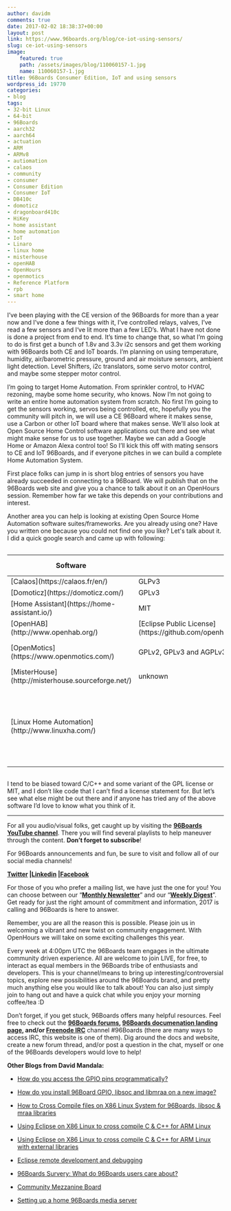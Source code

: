 ```yaml
---
author: davidm
comments: true
date: 2017-02-02 18:38:37+00:00
layout: post
link: https://www.96boards.org/blog/ce-iot-using-sensors/
slug: ce-iot-using-sensors
image:
    featured: true
    path: /assets/images/blog/110060157-1.jpg
    name: 110060157-1.jpg
title: 96Boards Consumer Edition, IoT and using sensors
wordpress_id: 19770
categories:
- blog
tags:
- 32-bit Linux
- 64-bit
- 96Boards
- aarch32
- aarch64
- actuation
- ARM
- ARMv8
- autiomation
- calaos
- community
- consumer
- Consumer Edition
- Consumer IoT
- DB410c
- domoticz
- dragonboard410c
- HiKey
- home assistant
- home automation
- IoT
- Linaro
- linux home
- misterhouse
- openHAB
- OpenHours
- openmotics
- Reference Platform
- rpb
- smart home
---
```


I’ve been playing with the CE version of the 96Boards for more than a year now and I’ve done a few things with it, I’ve controlled relays, valves, I’ve read a few sensors and I‘ve lit more than a few LED’s. What I have not done is done a project from end to end. It’s time to change that, so what I’m going to do is first get a bunch of 1.8v and 3.3v i2c sensors and get them working with 96Boards both CE and IoT boards. I’m planning on using temperature, humidity, air/barometric pressure, ground and air moisture sensors, ambient light detection. Level Shifters, i2c translators, some servo motor control, and maybe some stepper motor control.

I’m going to target Home Automation. From sprinkler control, to HVAC rezoning, maybe some home security, who knows. Now I’m not going to write an entire home automation system from scratch. No first I’m going to get the sensors working, servos being controlled, etc, hopefully you the community will pitch in, we will use a CE 96Board where it makes sense, use a Carbon or other IoT board where that makes sense. We’ll also look at Open Source Home Control software applications out there and see what might make sense for us to use together. Maybe we can add a Google Home or Amazon Alexa control too! So I’ll kick this off with mating sensors to CE and IoT 96Boards, and if everyone pitches in we can build a complete Home Automation System.

First place folks can jump in is short blog entries of sensors you have already succeeded in connecting to a 96Board. We will publish that on the 96Boards web site and give you a chance to talk about it on an OpenHours session. Remember how far we take this depends on your contributions and interest.

Another area you can help is looking at existing Open Source Home Automation software suites/frameworks. Are you already using one? Have you written one because you could not find one you like? Let's talk about it. I did a quick google search and came up with following:


<div style="overflow-x:auto;">
<table class="table-responsive">
<thead>
<tr>

<th>Software
</th>

<th>License
</th>

<th>Source Code Type
</th>
</tr>
</thead>
<tbody>
<tr>

<td markdown="1">[Calaos](https://calaos.fr/en/)
</td>

<td >GLPv3
</td>

<td >C++
</td>
</tr>
<tr >

<td markdown="1">[Domoticz](https://domoticz.com/)
</td>

<td >GPLv3
</td>

<td >C++
</td>
</tr>
<tr >

<td markdown="1">
[Home Assistant](https://home-assistant.io/)
</td>

<td >MIT
</td>

<td >Python 3
</td>
</tr>
<tr >

<td markdown="1">
[OpenHAB](http://www.openhab.org/)
</td>

<td markdown="1">
[Eclipse Public License](https://github.com/openhab/openhab/blob/master/LICENSE.TXT)
</td>

<td >Java
</td>
</tr>
<tr >

<td markdown="1">
[OpenMotics](https://www.openmotics.com/)
</td>

<td >GPLv2, GPLv3 and AGPLv3
</td>

<td >Python, PHP and JavaScript
</td>
</tr>
<tr >

<td markdown="1">
[MisterHouse](http://misterhouse.sourceforge.net/)
</td>

<td >unknown
</td>

<td >Perl
</td>
</tr>
<tr >

<td markdown="1">
[Linux Home Automation](http://www.linuxha.com/)
</td>

<td >
</td>

<td >Seems to rely in MisterHouse as it’s core, but has lots of links and interesting info at this site.
</td>
</tr>
</tbody>
</table>
</div>

I tend to be biased toward C/C++ and some variant of the GPL license or MIT, and I don’t like code that I can’t find a license statement for. But let’s see what else might be out there and if anyone has tried any of the above software I’d love to know what you think of it.



* * *



For all you audio/visual folks, get caught up by visiting the **[96Boards YouTube channel](https://www.youtube.com/c/96boards?sub_confirmation=1)**. There you will find several playlists to help maneuver through the content. **Don’t forget to subscribe**!

For 96Boards announcements and fun, be sure to visit and follow all of our social media channels!

**[Twitter](https://twitter.com/96Boards) &#124;[Linkedin](https://www.linkedin.com/company/6637095?trk=tyah&trkInfo=clickedVertical%3Ashowcase%2CclickedEntityId%3A6637095%2Cidx%3A1-1-1%2CtarId%3A1483603913878%2Ctas%3A96boards) &#124;[Facebook](https://www.facebook.com/96Boards/)**

For those of you who prefer a mailing list, we have just the one for you! You can choose between our “**[Monthly Newsletter](/newsletter/)**” and our “**[Weekly Digest](/newsletter/digest/)**”. Get ready for just the right amount of commitment and information, 2017 is calling and 96Boards is here to answer.

Remember, you are all the reason this is possible. Please join us in welcoming a vibrant and new twist on community engagement. With OpenHours we will take on some exciting challenges this year.

Every week at 4:00pm UTC the 96Boards team engages in the ultimate community driven experience. All are welcome to join LIVE, for free, to interact as equal members in the 96Boards tribe of enthusiasts and developers. This is your channel/means to bring up interesting/controversial topics, explore new possibilities around the 96Boards brand, and pretty much anything else you would like to talk about! You can also just simply join to hang out and have a quick chat while you enjoy your morning coffee/tea :D

Don’t forget, if you get stuck, 96Boards offers many helpful resources. Feel free to check out the **[96Boards forums](https://discuss.96boards.org/), [96Boards documenation landing page](https://github.com/96boards/documentation/), and/or [Freenode IRC](http://webchat.freenode.net/?channels=%2396boards)** channel #96Boards (there are many ways to access IRC, this website is one of them). Dig around the docs and website, create a new forum thread, and/or post a question in the chat, myself or one of the 96Boards developers would love to help!

**Other Blogs from David Mandala:**




  * [How do you access the GPIO pins programmatically?](/blog/access-gpio-pins-programmatically/)


  * [How do you install 96Board GPIO, libsoc and libmraa on a new image?](/blog/install-96boardgpio-libsoc-libmraa-new-image/)


  * [How to Cross Compile files on X86 Linux System for 96Boards, libsoc & mraa libraries](/blog/cross-compile-files-x86-linux-to-96boards/)


  * [Using Eclipse on X86 Linux to cross compile C & C++ for ARM Linux](/blog/eclipse-x86-linux-cross-compile-arm-linux/)


  * [Using Eclipse on X86 Linux to cross compile C & C++ for ARM Linux with external libraries](/blog/eclipse-x86-linux-cross-compile-arm-linux-external-libraries/)


  * [Eclipse remote development and debugging](/blog/eclipse-remote-development-debugging/)


  * [96Boards Survery: What do 96Boards users care about?](/blog/96boards-survey-1/)


  * [Community Mezzanine Board](/blog/community-mezzanine-board/)


  * [Setting up a home 96Boards media server](/blog/96boards-media-server/)
